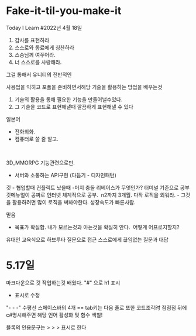 # Fake-it-til-you-make-it
Today I Learn
#2022년 4월 18일
1. 감사를 표현하라
2. 스스로와 동료에게 칭찬하라
3. 스승님께 여쭈어라.
4. 너 스스로를 사랑해라.


그걸 통해서 유니티의 전반적인 

사용법을 익히고 포폴을 준비하면서해당 기술을 활용하는 방법을 배우는것
​
1. 기술의 활용을 통해 필요한 기능을 만들어낼수있다.
2. 그 기술을 코드로 표현해낼때 깔끔하게 표현해낼 수 있다
​

일본어
- 전화회화. 
- 컴퓨터로 쓸 줄 알고. 
​

​

3D_MMORPG
기능관련으로만.
- 서버와 소통하는 API구현
(다듬기 - 디자인패턴)
​

깃 - 협업할때
컨플릭트 났을때 -머지 충돌
리베이스가 무엇인가?
터미널 기준으로 공부
깃메뉴얼이 공짜로 인터넷 체계적으로 공부. 
​
n2까지 3개월. 
​
다작
로직을 외워라. - 그것을 활용하려면
많이 로직을 써봐야한다. 성장속도가 빠른사람. 
​

믿음 
- 목표가 확실함. 
내가 모르는것과 아는것을 확실히 안다.
​
어떻게 어프로지할지?
​

유대인 교육식으로 하브루타 질문으로 접근
스스로에게 끊임없는 질문과 대답
​


# 5.17일 
마크다운으로 깃 작업하는것 배웠다.
"#" 으로 h1 표시
- 표시로 수정

"- - -"  수평선
스페이스바의 4개 == tab키는 다음 줄로
또한 코드조각时 점점점 뒤에 c#명시해주면 해당 언어 활성화 및 함수 색칠!

블록의 인용문구는 >  >  > 표시로 한다

